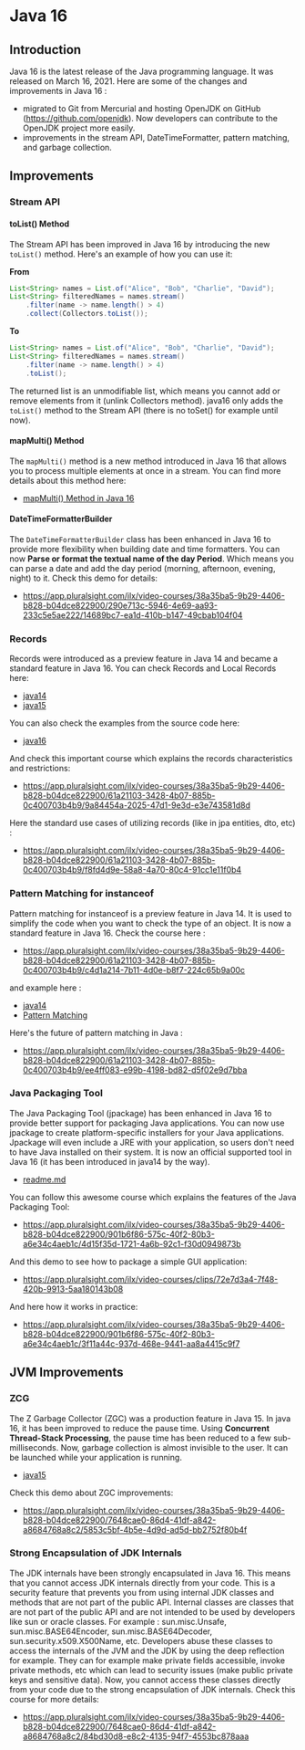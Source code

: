 # Java 16

## Introduction

Java 16 is the latest release of the Java programming language. It was released on March 16, 2021.
Here are some of the changes and improvements in Java 16 :
- migrated to Git from Mercurial and hosting OpenJDK on GitHub (https://github.com/openjdk). Now developers can contribute to the OpenJDK project more easily.
- improvements in the stream API, DateTimeFormatter, pattern matching, and garbage collection.

## Improvements

### Stream API

#### toList() Method
The Stream API has been improved in Java 16 by introducing the new `toList()` method.
Here's an example of how you can use it:

**From**
```java
List<String> names = List.of("Alice", "Bob", "Charlie", "David");
List<String> filteredNames = names.stream()
    .filter(name -> name.length() > 4)
    .collect(Collectors.toList());
```
**To**
```java
List<String> names = List.of("Alice", "Bob", "Charlie", "David");
List<String> filteredNames = names.stream()
    .filter(name -> name.length() > 4)
    .toList();
```

The returned list is an unmodifiable list, which means you cannot add or remove elements from it (unlink Collectors method).
java16 only adds the `toList()` method to the Stream API (there is no toSet() for example until now).

#### mapMulti() Method

The `mapMulti()` method is a new method introduced in Java 16 that allows you to process multiple elements at once in a stream.
You can find more details about this method here:
- [mapMulti() Method in Java 16](mapMulti.md)

#### DateTimeFormatterBuilder

The `DateTimeFormatterBuilder` class has been enhanced in Java 16 to provide more flexibility when building date and time formatters.
You can now **Parse or format the textual name of the day Period**.
Which means you can parse a date and add the day period (morning, afternoon, evening, night) to it.
Check this demo for details:
- https://app.pluralsight.com/ilx/video-courses/38a35ba5-9b29-4406-b828-b04dce822900/290e713c-5946-4e69-aa93-233c5e5ae222/14689bc7-ea1d-410b-b147-49cbab104f04

### Records

Records were introduced as a preview feature in Java 14 and became a standard feature in Java 16.
You can check Records and Local Records here:
- [java14](../java14)
- [java15](../java15)

You can also check the examples from the source code here:
- [java16](src/main/java/org/example/java/tutorial/java16/records)

And check this important course which explains the records characteristics and restrictions:
- https://app.pluralsight.com/ilx/video-courses/38a35ba5-9b29-4406-b828-b04dce822900/61a21103-3428-4b07-885b-0c400703b4b9/9a84454a-2025-47d1-9e3d-e3e743581d8d

Here the standard use cases of utilizing records (like in jpa entities, dto, etc) :
- https://app.pluralsight.com/ilx/video-courses/38a35ba5-9b29-4406-b828-b04dce822900/61a21103-3428-4b07-885b-0c400703b4b9/f8fd4d9e-58a8-4a70-80c4-91cc1e11f0b4

### Pattern Matching for instanceof

Pattern matching for instanceof is a preview feature in Java 14. It is used to simplify the code when you want to check the type of an object.
It is now a standard feature in Java 16.
Check the course here :
- https://app.pluralsight.com/ilx/video-courses/38a35ba5-9b29-4406-b828-b04dce822900/61a21103-3428-4b07-885b-0c400703b4b9/c4d1a214-7b11-4d0e-b8f7-224c65b9a00c

and example here :
- [java14](../java14)
- [Pattern Matching](src/main/java/org/example/java/tutorial/java16/patternmatching)

Here's the future of pattern matching in Java :
- https://app.pluralsight.com/ilx/video-courses/38a35ba5-9b29-4406-b828-b04dce822900/61a21103-3428-4b07-885b-0c400703b4b9/ee4ff083-e99b-4198-bd82-d5f02e9d7bba

### Java Packaging Tool

The Java Packaging Tool (jpackage) has been enhanced in Java 16 to provide better support for packaging Java applications.
You can now use jpackage to create platform-specific installers for your Java applications. Jpackage will even include a JRE with your application, so users don't need to have Java installed on their system.
It is now an official supported tool in Java 16 (it has been introduced in java14 by the way).
- [readme.md](../java14/readme.md)

You can follow this awesome course which explains the features of the Java Packaging Tool:
- https://app.pluralsight.com/ilx/video-courses/38a35ba5-9b29-4406-b828-b04dce822900/901b6f86-575c-40f2-80b3-a6e34c4aeb1c/4d15f35d-1721-4a6b-92c1-f30d0949873b

And this demo to see how to package a simple GUI application:
- https://app.pluralsight.com/ilx/video-courses/clips/72e7d3a4-7f48-420b-9913-5aa180143b08

And here how it works in practice:
- https://app.pluralsight.com/ilx/video-courses/38a35ba5-9b29-4406-b828-b04dce822900/901b6f86-575c-40f2-80b3-a6e34c4aeb1c/3f11a44c-937d-468e-9441-aa8a4415c9f7

## JVM Improvements

### ZCG

The Z Garbage Collector (ZGC) was a production feature in Java 15. In java 16, it has been improved to reduce the pause time.
Using **Concurrent Thread-Stack Processing**, the pause time has been reduced to a few sub-milliseconds. Now, garbage collection is almost invisible to the user. It can be launched while your application is running.
- [java15](../java15)

Check this demo about ZGC improvements:
- https://app.pluralsight.com/ilx/video-courses/38a35ba5-9b29-4406-b828-b04dce822900/7648cae0-86d4-41df-a842-a8684768a8c2/5853c5bf-4b5e-4d9d-ad5d-bb2752f80b4f

### Strong Encapsulation of JDK Internals

The JDK internals have been strongly encapsulated in Java 16. This means that you cannot access JDK internals directly from your code.
This is a security feature that prevents you from using internal JDK classes and methods that are not part of the public API.
Internal classes are classes that are not part of the public API and are not intended to be used by developers like sun or oracle classes.
For example : sun.misc.Unsafe, sun.misc.BASE64Encoder, sun.misc.BASE64Decoder, sun.security.x509.X500Name, etc.
Developers abuse these classes to access the internals of the JVM and the JDK by using the deep reflection for example.
They can for example make private fields accessible, invoke private methods, etc which can lead to security issues (make public private keys and sensitive data).
Now, you cannot access these classes directly from your code due to the strong encapsulation of JDK internals.
Check this course for more details:
- https://app.pluralsight.com/ilx/video-courses/38a35ba5-9b29-4406-b828-b04dce822900/7648cae0-86d4-41df-a842-a8684768a8c2/84bd30d8-e8c2-4135-94f7-4553bc878aaa